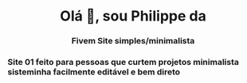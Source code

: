 <h1 align="center">Olá 👋, sou Philippe da <PhilCode></h1>
<h3 align="center">Fivem Site simples/minimalista</h3>

<h3 align="left">Site 01 feito para pessoas que curtem projetos minimalista sisteminha facilmente editável e bem direto</h3>
<p align="left">
</p
